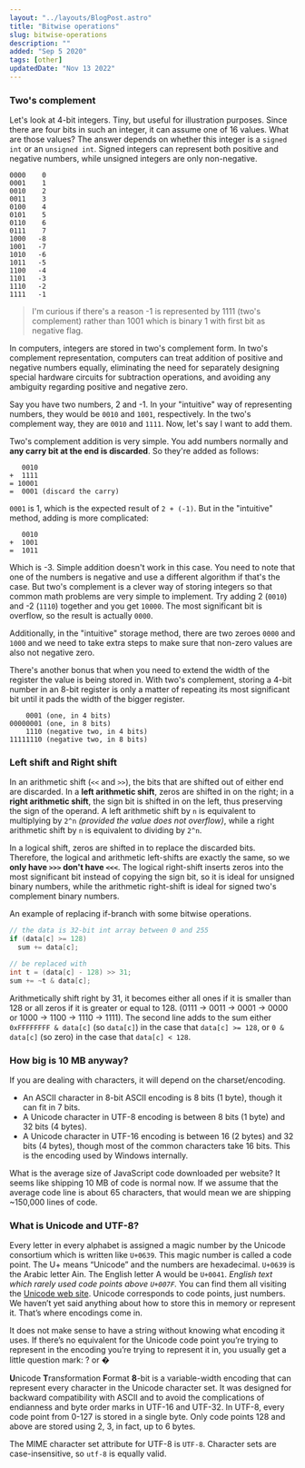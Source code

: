 ```yaml
---
layout: "../layouts/BlogPost.astro"
title: "Bitwise operations"
slug: bitwise-operations
description: ""
added: "Sep 5 2020"
tags: [other]
updatedDate: "Nov 13 2022"
---
```


### Two's complement
Let's look at 4-bit integers. Tiny, but useful for illustration purposes. Since there are four bits in such an integer, it can assume one of 16 values. What are those values? The answer depends on whether this integer is a `signed int` or an `unsigned int`. Signed integers can represent both positive and negative numbers, while unsigned integers are only non-negative.

```
0000    0
0001    1
0010    2
0011    3
0100    4
0101    5
0110    6
0111    7
1000   -8
1001   -7
1010   -6
1011   -5
1100   -4
1101   -3
1110   -2
1111   -1
```

> I'm curious if there's a reason -1 is represented by 1111 (two's complement) rather than 1001 which is binary 1 with first bit as negative flag.

In computers, integers are stored in two's complement form. In two's complement representation, computers can treat addition of positive and negative numbers equally, eliminating the need for separately designing special hardware circuits for subtraction operations, and avoiding any ambiguity regarding positive and negative zero.

Say you have two numbers, 2 and -1. In your "intuitive" way of representing numbers, they would be `0010` and `1001`, respectively. In the two's complement way, they are `0010` and `1111`. Now, let's say I want to add them.

Two's complement addition is very simple. You add numbers normally and **any carry bit at the end is discarded**. So they're added as follows:

```
   0010
+  1111
= 10001
=  0001 (discard the carry)
```

`0001` is 1, which is the expected result of `2 + (-1)`. But in the "intuitive" method, adding is more complicated:

```
   0010
+  1001
=  1011
```

Which is -3. Simple addition doesn't work in this case. You need to note that one of the numbers is negative and use a different algorithm if that's the case. But two's complement is a clever way of storing integers so that common math problems are very simple to implement. Try adding 2 (`0010`) and -2 (`1110`) together and you get `10000`. The most significant bit is overflow, so the result is actually `0000`.

Additionally, in the "intuitive" storage method, there are two zeroes `0000` and `1000` and we need to take extra steps to make sure that non-zero values are also not negative zero.

There's another bonus that when you need to extend the width of the register the value is being stored in. With two's complement, storing a 4-bit number in an 8-bit register is only a matter of repeating its most significant bit until it pads the width of the bigger register.

```
    0001 (one, in 4 bits)
00000001 (one, in 8 bits)
    1110 (negative two, in 4 bits)
11111110 (negative two, in 8 bits)
```

### Left shift and Right shift
In an arithmetic shift (`<<` and `>>`), the bits that are shifted out of either end are discarded. In a **left arithmetic shift**, zeros are shifted in on the right; in a **right arithmetic shift**, the sign bit is shifted in on the left, thus preserving the sign of the operand. A left arithmetic shift by `n` is equivalent to multiplying by `2^n` *(provided the value does not overflow)*, while a right arithmetic shift by `n` is equivalent to dividing by `2^n`.

In a logical shift, zeros are shifted in to replace the discarded bits. Therefore, the logical and arithmetic left-shifts are exactly the same, so we **only have `>>>` don't have `<<<`**. The logical right-shift inserts zeros into the most significant bit instead of copying the sign bit, so it is ideal for unsigned binary numbers, while the arithmetic right-shift is ideal for signed two's complement binary numbers.

An example of replacing if-branch with some bitwise operations.
```java
// the data is 32-bit int array between 0 and 255
if (data[c] >= 128)
  sum += data[c];

// be replaced with
int t = (data[c] - 128) >> 31;
sum += ~t & data[c];
```

Arithmetically shift right by 31, it becomes either all ones if it is smaller than 128 or all zeros if it is greater or equal to 128. (0111 -> 0011 -> 0001 -> 0000 or 1000 -> 1100 -> 1110 -> 1111). The second line adds to the sum either `0xFFFFFFFF & data[c]` (so `data[c]`) in the case that `data[c] >= 128`, or `0 & data[c]` (so zero) in the case that `data[c] < 128`.

### How big is 10 MB anyway?
If you are dealing with characters, it will depend on the charset/encoding.
- An ASCII character in 8-bit ASCII encoding is 8 bits (1 byte), though it can fit in 7 bits.
- A Unicode character in UTF-8 encoding is between 8 bits (1 byte) and 32 bits (4 bytes).
- A Unicode character in UTF-16 encoding is between 16 (2 bytes) and 32 bits (4 bytes), though most of the common characters take 16 bits. This is the encoding used by Windows internally.

What is the average size of JavaScript code downloaded per website? It seems like shipping 10 MB of code is normal now. If we assume that the average code line is about 65 characters, that would mean we are shipping ~150,000 lines of code.

### What is Unicode and UTF-8?
Every letter in every alphabet is assigned a magic number by the Unicode consortium which is written like `U+0639`. This magic number is called a code point. The U+ means “Unicode” and the numbers are hexadecimal. `U+0639` is the Arabic letter Ain. The English letter A would be `U+0041`. *English text which rarely used code points above `U+007F`.* You can find them all visiting the [Unicode web site](https://home.unicode.org). Unicode corresponds to code points, just numbers. We haven’t yet said anything about how to store this in memory or represent it. That’s where encodings come in.

It does not make sense to have a string without knowing what encoding it uses. If there’s no equivalent for the Unicode code point you’re trying to represent in the encoding you’re trying to represent it in, you usually get a little question mark: ? or �

**U**nicode **T**ransformation **F**ormat **8**-bit is a variable-width encoding that can represent every character in the Unicode character set. It was designed for backward compatibility with ASCII and to avoid the complications of endianness and byte order marks in UTF-16 and UTF-32. In UTF-8, every code point from 0-127 is stored in a single byte. Only code points 128 and above are stored using 2, 3, in fact, up to 6 bytes.

The MIME character set attribute for UTF-8 is `UTF-8`. Character sets are case-insensitive, so `utf-8` is equally valid.
